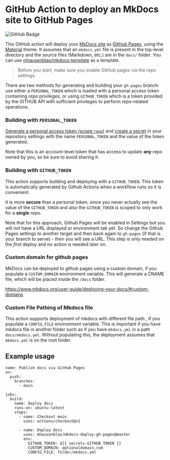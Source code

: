 # GitHub Action to deploy an MkDocs site to GitHub Pages

![GitHub Badge](https://github.com/mhausenblas/mkdocs-deploy-gh-pages/workflows/Build/badge.svg)

This GitHub action will deploy your [MkDocs site](https://www.mkdocs.org/) as [GitHub Pages](https://pages.github.com/), using the [Material](https://github.com/squidfunk/mkdocs-material) theme. It assumes that an `mkdocs.yml` file is present in the top-level directory and the source files (Markdown, etc.) are in the `docs/` folder. You can use [mhausenblas/mkdocs-template](https://github.com/mhausenblas/mkdocs-template) as a template.

> Before you start, make sure you enable GitHub pages via the repo settings.

There are two methods for generating and building your `gh-pages` branch: use either a `PERSONAL_TOKEN` which is loaded with a personal access token containing *repo* privileges, or using `GITHUB_TOKEN` which is a token provided by the GITHUB API with sufficient privileges to perform repo-related operations.

### Building with `PERSONAL_TOKEN`

[Generate a personal access token (scope `repo`)](https://github.com/settings/tokens) and [create a secret](https://help.github.com/en/actions/configuring-and-managing-workflows/creating-and-storing-encrypted-secrets) in your repository settings with the name `PERSONAL_TOKEN` and the value of the token generated.

Note that this is an account-level token that has access to update **any** repo owned by you, so be sure to avoid sharing it.

### Building with `GITHUB_TOKEN`

This action supports building and deploying with a `GITHUB_TOKEN`. This token is automatically generated by Github Actions when a workflow runs so it is convenient.

It is more **secure** than a personal token, since you never actually see the value of the `GITHUB_TOKEN` and also the `GITHUB_TOKEN` is scoped to only work for a **single** repo.

Note that for this approach, Github Pages will be enabled in Settings but you will _not_ have a URL displayed or environment tab yet. So change the Github Pages settings to another target and then back again to `gh-pages` (if that is your branch to serve) - then you will see a URL. This step is only needed on the _first_ deploy and no action is needed later on.

### Custom domain for github pages

MkDocs can be deployed to github pages using a custom domain, if you populate a `CUSTOM_DOMAIN` environment variable. This will generate a CNAME file, which will be placed inside the `/docs` folder.

https://www.mkdocs.org/user-guide/deploying-your-docs/#custom-domains

### Custom File Pathing of Mkdocs file

This action supports deployment of mkdocs with different file path , if you populate a `CONFIG_FILE` environment variable. This is important if you have mkdocs file in another folder such as if you have `mkdocs.yml` in a path `docs/mkdocs.yml`. Without populating this, the deployment assumes that `mkdocs.yml` is on the root folder.

## Example usage

```shell
name: Publish docs via GitHub Pages
on:
  push:
    branches:
      - main

jobs:
  build:
    name: Deploy docs
    runs-on: ubuntu-latest
    steps:
      - name: Checkout main
        uses: actions/checkout@v1

      - name: Deploy docs
        uses: mhausenblas/mkdocs-deploy-gh-pages@master
        env:
          GITHUB_TOKEN: ${{ secrets.GITHUB_TOKEN }}
          CUSTOM_DOMAIN: optionaldomain.com
          CONFIG_FILE: folder/mkdocs.yml
```
